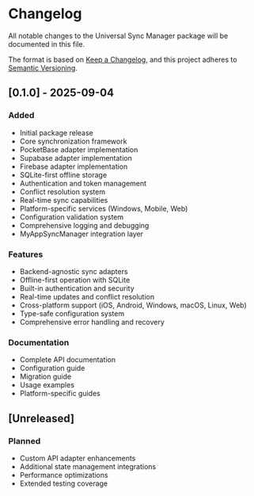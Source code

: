 # Changelog

All notable changes to the Universal Sync Manager package will be documented in this file.

The format is based on [Keep a Changelog](https://keepachangelog.com/en/1.0.0/),
and this project adheres to [Semantic Versioning](https://semver.org/spec/v2.0.0.html).

## [0.1.0] - 2025-09-04

### Added
- Initial package release
- Core synchronization framework
- PocketBase adapter implementation
- Supabase adapter implementation  
- Firebase adapter implementation
- SQLite-first offline storage
- Authentication and token management
- Conflict resolution system
- Real-time sync capabilities
- Platform-specific services (Windows, Mobile, Web)
- Configuration validation system
- Comprehensive logging and debugging
- MyAppSyncManager integration layer

### Features
- Backend-agnostic sync adapters
- Offline-first operation with SQLite
- Built-in authentication and security
- Real-time updates and conflict resolution
- Cross-platform support (iOS, Android, Windows, macOS, Linux, Web)
- Type-safe configuration system
- Comprehensive error handling and recovery

### Documentation
- Complete API documentation
- Configuration guide
- Migration guide  
- Usage examples
- Platform-specific guides

## [Unreleased]

### Planned
- Custom API adapter enhancements
- Additional state management integrations
- Performance optimizations
- Extended testing coverage
